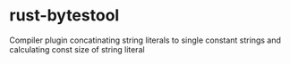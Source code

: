 # rust-bytestool
Compiler plugin concatinating string literals to single constant strings and calculating const size of string literal
